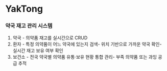 # YakTong 

### 약국 재고 관리 시스템

1. 약국 - 의약품 재고를 실시간으로 CRUD
2. 환자 - 특정 의약품이 어느 약국에 있는지 검색- 위치 기반으로 가까운 약국 확인- 실시간 재고 보유 여부 확인
3. 보건소 - 전국 약국별 의약품 유통·보유 현황 통합 관리- 부족 의약품 또는 과잉 공급 추적